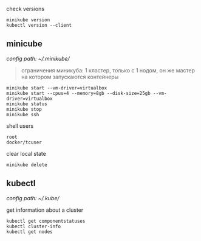 check versions
```
minikube version
kubectl version --client
```

## minicube

*config path: ~/.minikube/*

> ограничения миникуба: 1 кластер, только с 1 нодом, он же мастер на котором запускаются контейнеры
```
minikube start --vm-driver=virtualbox
minikube start --cpus=4 --memory=8gb --disk-size=25gb --vm-driver=virtualbox
minikube status
minikube stop
minikube ssh
```

shell users
```
root
docker/tcuser
```
clear local state
```
minikube delete
```

## kubectl

*config path: ~/.kube/*

get information about a cluster
```
kubectl get componentstatuses
kubectl cluster-info
kubectl get nodes
```
